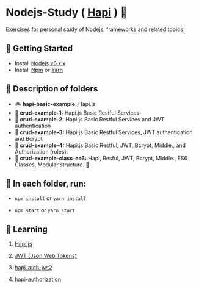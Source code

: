 # Nodejs-Study ( [Hapi](https://hapijs.com/) ) 📑

Exercises for personal study of Nodejs, frameworks and related topics

## 🌄 Getting Started

- Install [Nodejs v6.x.x](https://nodejs.org/en/)
- Install [Npm](https://www.npmjs.com/) or [Yarn](https://yarnpkg.com/lang/en/)

## 🌅 Description of folders

- 🚲  __hapi-basic-example:__ Hapi.js
- 🚕  __crud-example-1:__ Hapi.js Basic Restful Services
- 🚜  __crud-example-2:__ Hapi.js Basic Restful Services and JWT authentication
- 🚛  __crud-example-3:__ Hapi.js Basic Restful Services, JWT authentication and Bcrypt
- 🚚  __crud-example-4:__ Hapi.js Basic Restful, JWT, Bcrypt, Middle., and Authorization (roles). 
- 🚙  __crud-example-class-es6:__ Hapi, Resful, JWT, Bcrypt, Middle., ES6 Classes, Modular structure. 🌠   

## 🌇 In each folder, run:

- `npm install` or `yarn install`

- `npm start` or `yarn start`


## 🌃 Learning

 1. [Hapi.js](https://hapijs.com/)

 2. [JWT (Json Web Tokens)](https://jwt.io/)
 
 3. [hapi-auth-jwt2](https://www.npmjs.com/package/hapi-auth-jwt2)

 4. [hapi-authorization](https://www.npmjs.com/package/hapi-authorization)
